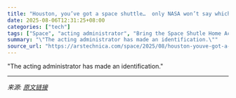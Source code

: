 ```yaml
---
title: "Houston, you’ve got a space shuttle…  only NASA won’t say which one"
date: 2025-08-06T12:31:25+08:00
categories: ["tech"]
tags: ["Space", "acting administrator", "Bring the Space Shutle Home Act", "Chantilly", "Discovery", "John Corbyn", "NASA", "National Air and Space Museum", "One Big Beautiful Bill", "Sean Duffy", "senators", "Smithsonian", "space center houston", "Space exploration", "space history", "Space shuttle", "Steven F. Udvar-Hazy Center", "ted cruz", "texas", "Virginia"]
summary: "\"The acting administrator has made an identification.\""
source_url: "https://arstechnica.com/space/2025/08/houston-youve-got-a-space-shuttle-only-nasa-wont-say-which-one/"
---
```


"The acting administrator has made an identification."

---

*来源: [原文链接](https://arstechnica.com/space/2025/08/houston-youve-got-a-space-shuttle-only-nasa-wont-say-which-one/)*
